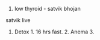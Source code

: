 1. low thyroid - satvik bhojan


satvik live 

1.  Detox
              1.  16 hrs fast.
              2.  Anema
              3. 